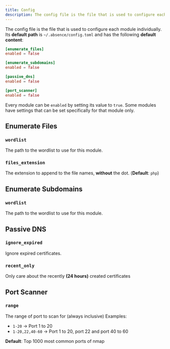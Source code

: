 ```yaml
---
title: Config
description: The config file is the file that is used to configure each module individually.
---
```


The config file is the file that is used to configure each module individually. Its **default path** is `~/.absence/config.toml` and has the following **default content**:

```toml title="~/.absence/config.toml"
[enumerate_files]
enabled = false

[enumerate_subdomains]
enabled = false

[passive_dns]
enabled = false

[port_scanner]
enabled = false
```

Every module can be `enabled` by setting its value to `true`. Some modules have settings that can be set specifically for that module only.

## Enumerate Files

### `wordlist`

The path to the wordlist to use for this module.

### `files_extension`

The extension to append to the file names, **without** the dot. (**Default**: `php`)

## Enumerate Subdomains

### `wordlist`

The path to the wordlist to use for this module.

## Passive DNS

### `ignore_expired`

Ignore expired certificates.

### `recent_only`

Only care about the recently **(24 hours)** created certificates

## Port Scanner

### `range`

The range of port to scan for (always inclusive)
Examples:

- `1-20` -> Port 1 to 20
- `1-20,22,40-60` -> Port 1 to 20, port 22 and port 40 to 60

**Default**: Top 1000 most common ports of nmap
